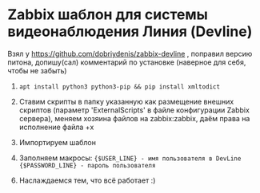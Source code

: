 # Zabbix шаблон для системы видеонаблюдения Линия (Devline)
Взял у https://github.com/dobriydenis/zabbix-devline , поправил версию питона, допишу(сал) комментарий по установке (наверное для себя, чтобы не забыть)

 1.  ```apt install python3 python3-pip && pip install xmltodict```

2) Ставим скрипты в папку указанную как размещение внешних скриптов (параметр 'ExternalScripts' в файле конфигурации Zabbix сервера), меняем хозяина файлов на zabbix:zabbix, даём права на исполнение файла +x

4) Импортируем шаблон
5) Заполняем макросы: ```{$USER_LINE} - имя пользователя в DevLine 
                         {$PASSWORD_LINE} - пароль пользователя```
6. Наслаждаемся тем, что всё работает :)
